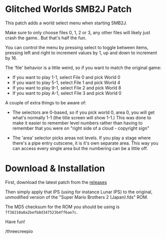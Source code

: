 Glitched Worlds SMB2J Patch
===========================

This patch adds a world select menu when starting SMB2J.

Make sure to only choose files 0, 1, 2 or 3, any other files will likely just crash the game.. But that's half the fun.

You can control the menu by pressing select to toggle between items, pressing left and right to increment values by 1, up and down to increment by 16.

The 'file' behavior is a little weird, so if you want to match the original game:
 - If you want to play 1-1, select File 0 and pick World 0
 - If you want to play 5-1, select File 1 and pick World 4
 - If you want to play 9-1, select File 2 and pick World 8
 - If you want to play A-1, select File 3 and pick World 0

A couple of extra things to be aware of:
 - The selectors are 0-based, so if you pick world 0, area 0, you will get what's normally 1-1 (the title screen will show 1-1.) This was done to make it easier to remember level numbers rather than having to remember that you were on "right side of a cloud - copyright sign"
 
 - The 'area' selector picks areas not levels. If you play a stage where there's a pipe entry cutscene, it is it's own separate area. This way you can access every single area but the numbering can be a little off.


Download & Installation
=======================

First, download the latest patch from the [releases](https://github.com/threecreepio/smb2j-glitchedworlds/releases)

Then simply apply that IPS (using for instance Lunar IPS) to the original, unmodified version of the "Super Mario Brothers 2 (Japan).fds" ROM. 

The MD5 checksum for the ROM you should be using is `7f38210a8a2befb8d347523b4ff6ae7c`.

Have fun!

/threecreepio
